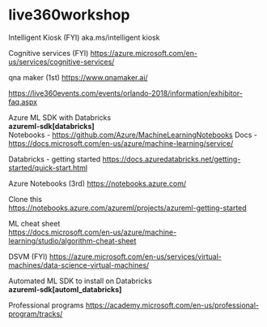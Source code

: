 # live360workshop

Intelligent Kiosk (FYI)
aka.ms/intelligent kiosk

Cognitive services (FYI)
https://azure.microsoft.com/en-us/services/cognitive-services/

qna maker (1st)
https://www.qnamaker.ai/

https://live360events.com/events/orlando-2018/information/exhibitor-faq.aspx

Azure ML SDK with Databricks  
**azureml-sdk[databricks]**   
Notebooks - https://github.com/Azure/MachineLearningNotebooks 
Docs - https://docs.microsoft.com/en-us/azure/machine-learning/service/ 

Databricks - getting started
https://docs.azuredatabricks.net/getting-started/quick-start.html

Azure Notebooks (3rd)
https://notebooks.azure.com/

Clone this   
https://notebooks.azure.com/azureml/projects/azureml-getting-started 

ML cheat sheet  
https://docs.microsoft.com/en-us/azure/machine-learning/studio/algorithm-cheat-sheet


DSVM (FYI)
https://azure.microsoft.com/en-us/services/virtual-machines/data-science-virtual-machines/

Automated ML SDK to install on Databricks  
**azureml-sdk[automl_databricks]**


Professional programs
https://academy.microsoft.com/en-us/professional-program/tracks/
